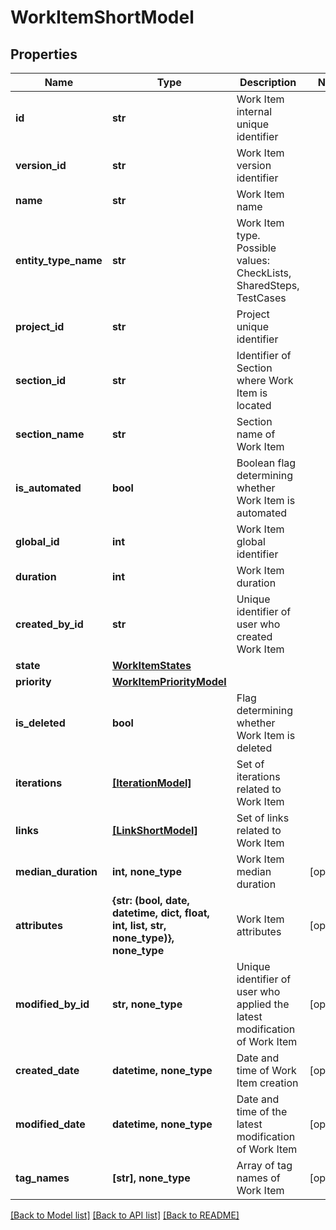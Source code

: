 # WorkItemShortModel


## Properties
Name | Type | Description | Notes
------------ | ------------- | ------------- | -------------
**id** | **str** | Work Item internal unique identifier | 
**version_id** | **str** | Work Item version identifier | 
**name** | **str** | Work Item name | 
**entity_type_name** | **str** | Work Item type. Possible values: CheckLists, SharedSteps, TestCases | 
**project_id** | **str** | Project unique identifier | 
**section_id** | **str** | Identifier of Section where Work Item is located | 
**section_name** | **str** | Section name of Work Item | 
**is_automated** | **bool** | Boolean flag determining whether Work Item is automated | 
**global_id** | **int** | Work Item global identifier | 
**duration** | **int** | Work Item duration | 
**created_by_id** | **str** | Unique identifier of user who created Work Item | 
**state** | [**WorkItemStates**](WorkItemStates.md) |  | 
**priority** | [**WorkItemPriorityModel**](WorkItemPriorityModel.md) |  | 
**is_deleted** | **bool** | Flag determining whether Work Item is deleted | 
**iterations** | [**[IterationModel]**](IterationModel.md) | Set of iterations related to Work Item | 
**links** | [**[LinkShortModel]**](LinkShortModel.md) | Set of links related to Work Item | 
**median_duration** | **int, none_type** | Work Item median duration | [optional] 
**attributes** | **{str: (bool, date, datetime, dict, float, int, list, str, none_type)}, none_type** | Work Item attributes | [optional] 
**modified_by_id** | **str, none_type** | Unique identifier of user who applied the latest modification of Work Item | [optional] 
**created_date** | **datetime, none_type** | Date and time of Work Item creation | [optional] 
**modified_date** | **datetime, none_type** | Date and time of the latest modification of Work Item | [optional] 
**tag_names** | **[str], none_type** | Array of tag names of Work Item | [optional] 

[[Back to Model list]](../README.md#documentation-for-models) [[Back to API list]](../README.md#documentation-for-api-endpoints) [[Back to README]](../README.md)


